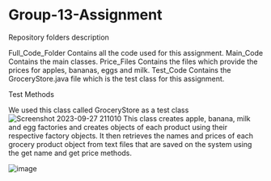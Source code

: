 # Group-13-Assignment

Repository folders description

Full_Code_Folder
  Contains all the code used for this assignment.
Main_Code
  Contains the main classes.
Price_Files
  Contains the files which provide the prices for apples, bananas, eggs and milk.
Test_Code
  Contains the GroceryStore.java file which is the test class for this assignment.

Test Methods

We used this class called GroceryStore as a test class
![Screenshot 2023-09-27 211010](https://github.com/EsotericProgrammer/Group-13-Assignment/assets/140844647/11f55950-a7fc-4be3-b506-912a7f218f41)
This class creates apple, banana, milk and egg factories and creates objects of each product using their respective factory objects. It then retrieves the names and prices of each grocery product object from text files that are saved on the system using the get name and get price methods.

![image](https://github.com/EsotericProgrammer/Group-13-Assignment/assets/140844647/4531866f-f7c6-47b9-ad51-b677d2ccaab5)
